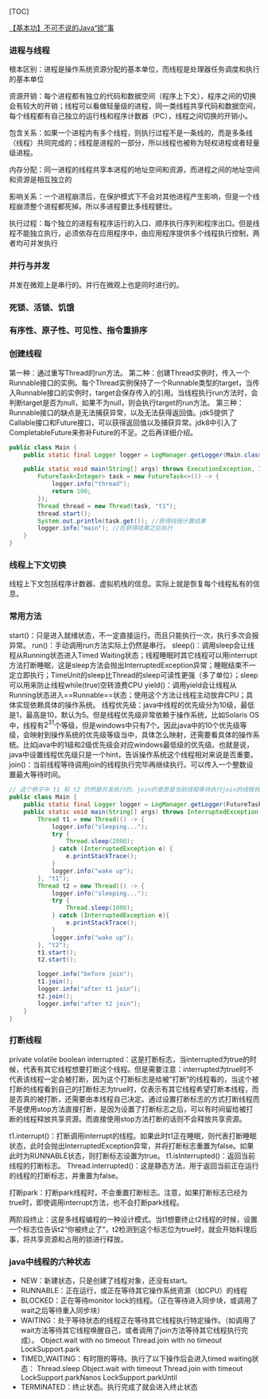 [TOC]

[【基本功】不可不说的Java“锁”事](https://tech.meituan.com/2018/11/15/java-lock.html)

### 进程与线程
根本区别：进程是操作系统资源分配的基本单位，而线程是处理器任务调度和执行的基本单位

资源开销：每个进程都有独立的代码和数据空间（程序上下文），程序之间的切换会有较大的开销；线程可以看做轻量级的进程，同一类线程共享代码和数据空间，每个线程都有自己独立的运行栈和程序计数器（PC），线程之间切换的开销小。

包含关系：如果一个进程内有多个线程，则执行过程不是一条线的，而是多条线（线程）共同完成的；线程是进程的一部分，所以线程也被称为轻权进程或者轻量级进程。

内存分配：同一进程的线程共享本进程的地址空间和资源，而进程之间的地址空间和资源是相互独立的

影响关系：一个进程崩溃后，在保护模式下不会对其他进程产生影响，但是一个线程崩溃整个进程都死掉。所以多进程要比多线程健壮。

执行过程：每个独立的进程有程序运行的入口、顺序执行序列和程序出口。但是线程不能独立执行，必须依存在应用程序中，由应用程序提供多个线程执行控制，两者均可并发执行

### 并行与并发
并发在微观上是串行的。并行在微观上也是同时进行的。

### 死锁、活锁、饥饿


### 有序性、原子性、可见性、指令重排序


### 创建线程
第一种：通过重写Thread的run方法。
第二种：创建Thread实例时，传入一个Runnable接口的实例。每个Thread实例保持了一个Runnable类型的target，当传入Runnable接口的实例时，target会保存传入的引用。当线程执行run方法时，会判断target是否为null，如果不为null，则会执行target的run方法。
第三种：Runnable接口的缺点是无法捕获异常，以及无法获得返回值。jdk5提供了Callable接口和Future接口，可以获得返回值以及捕获异常。jdk8中引入了CompletableFuture来弥补Future的不足。之后再详细介绍。
```java
public class Main {
    public static final Logger logger = LogManager.getLogger(Main.class);

    public static void main(String[] args) throws ExecutionException, InterruptedException {
        FutureTask<Integer> task = new FutureTask<>(() -> {
            logger.info("thread");
            return 100;
        });
        Thread thread = new Thread(task, "t1");
        thread.start();
        System.out.println(task.get()); //获得线程计算结果
        logger.info("main"); //在获得结果之后执行
    }
}
```

### 线程上下文切换
线程上下文包括程序计数器、虚拟机栈的信息。实际上就是恢复每个线程私有的信息。

### 常用方法
start()：只是进入就绪状态，不一定直接运行。而且只能执行一次，执行多次会报异常。
run()：手动调用run方法实际上仍然是串行。
sleep()：调用sleep会让线程从Running状态进入Timed Waiting状态；线程睡眠时其它线程可以用interrupt方法打断睡眠，这是sleep方法会抛出InterruptedException异常；睡眠结束不一定立即执行；TimeUnit的sleep比Thread的sleep可读性更强（多了单位）；sleep可以用来防止线程while(true)空转浪费CPU
yield()：调用yield会让线程从Running状态进入==Runnable==状态；使用这个方法让线程主动放弃CPU；具体实现依赖具体的操作系统。
线程优先级：java中线程的优先级分为10级，最低是1，最高是10，默认为5。但是线程优先级非常依赖于操作系统，比如Solaris OS中，线程有$2^{31}$个等级，但是windows中只有7个。因此java中的10个优先级等级，会映射到操作系统的优先级等级当中，具体怎么映射，还需要看具体的操作系统。比如java中的1级和2级优先级会对应windows最低级的优先级。也就是说，java中设置线程优先级只是一个hint，告诉操作系统这个线程相对来说是否重要。
join()：当前线程等待调用join的线程执行完毕再继续执行。可以传入一个整数设置最大等待时间。
```java
// 这个例子中 t1 和 t2 仍然是并发执行的。join的意思是当前线程等待执行join的线程执行完毕。也就是说，main会等待t1 和 t2都执行完毕，不代表t2会等待t1执行完毕
public class Main {
    public static final Logger logger = LogManager.getLogger(FutureTaskTest.Main.class);
    public static void main(String[] args) throws InterruptedException {
        Thread t1 = new Thread(() -> {
            logger.info("sleeping...");
            try {
                Thread.sleep(2000);
            } catch (InterruptedException e) {
                e.printStackTrace();
            }
            logger.info("wake up");
        }, "t1");
        Thread t2 = new Thread(() -> {
            logger.info("sleeping...");
            try {
                Thread.sleep(1000);
            } catch (InterruptedException e){
                e.printStackTrace();
            }
            logger.info("wake up");
        }, "t2");
        t1.start();
        t2.start();

        logger.info("before join");
        t1.join();
        logger.info("after t1 join");
        t2.join();
        logger.info("after t2 join");
    }
}
```
### 打断线程
private volatile boolean interrupted：这是打断标志，当interrupted为true的时候，代表有其它线程想要打断这个线程。但是需要注意：interrupted为true时不代表该线程一定会被打断，因为这个打断标志是给被“打断”的线程看的，当这个被打断的线程看到自己的打断标志为true时，仅表示有其它线程希望打断本线程，而是否真的被打断，还需要由本线程自己决定。通过设置打断标志的方式打断线程而不是使用stop方法直接打断，是因为设置了打断标志之后，可以有时间留给被打断的线程释放共享资源。而直接使用stop方法打断的话则不会释放共享资源。
 
t1.interrupt()：打断调用interrupt的线程。如果此时t1正在睡眠，则代表打断睡眠状态，此时会抛出InterruptedException异常，并将打断标志重置为false。如果此时为RUNNABLE状态，则打断标志设置为true。
t1.isInterrupted()：返回当前线程的打断标志。
Thread.interrupted()：这是静态方法，用于返回当前正在运行的线程的打断标志，并重置为false。

打断park：打断park线程时，不会重置打断标志。注意，如果打断标志已经为true时，即使调用interrupt方法，也不会打断park线程。

两阶段终止：这是多线程编程的一种设计模式。当t1想要终止t2线程的时候，设置一个标志位告诉t2“你被终止了”，t2检测到这个标志位为true时，就会开始料理后事，将共享资源和占用的锁进行释放。

### java中线程的六种状态
* NEW：新建状态，只是创建了线程对象，还没有start。
* RUNNABLE：正在运行，或正在等待其它操作系统资源（如CPU）的线程
* BLOCKED：正在等待monitor lock的线程。（正在等待进入同步块，或调用了wait之后等待重入同步块）
* WAITING：处于等待状态的线程正在等待其它线程执行特定操作。（如调用了wait方法等待其它线程唤醒自己，或者调用了join方法等待其它线程执行完成）。
Object.wait with no timeout
Thread.join with no timeout
LockSupport.park
* TIMED_WAITING：有时限的等待。执行了以下操作后会进入timed waiting状态：
Thread.sleep
Object.wait with timeout
Thread.join with timeout
LockSupport.parkNanos
LockSupport.parkUntil
* TERMINATED：终止状态。执行完成了就会进入终止状态
